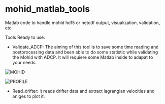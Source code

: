 # mohid_matlab_tools
Matlab code to handle mohid hdf5 or netcdf output, visualization, validation, etc 

Tools Ready to use:

  - Validate_ADCP: The aiming of this tool is to save some time reading and postprocessing data and been able to do some statistic while validating the Mohid with ADCP. It will requiere some Matlab inside to adapat to your needs. 
  
  ![MOHID](https://github.com/mvgarcia07/mohid_matlab_tools/blob/master/tools/validate_ADCP/images/obsVsmod-V-14.12-2.12.png)
  
  ![PROFILE](https://github.com/mvgarcia07/mohid_matlab_tools/blob/master/tools/validate_ADCP/images/obsVssmod-UV-depth-alltimes.png)

- Read_drifter: It reads drifter data and extract lagrangian velocities and anlges to plot it.



